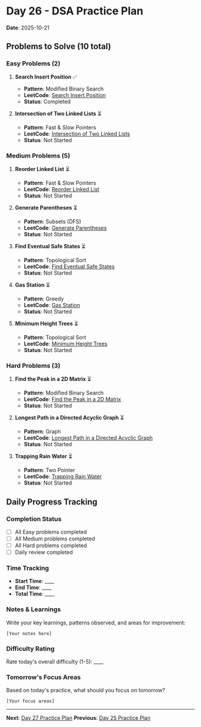 # Day 26 - DSA Practice Plan
**Date**: 2025-10-21

## Problems to Solve (10 total)

### Easy Problems (2)

1. **Search Insert Position** ✅
   - **Pattern**: Modified Binary Search
   - **LeetCode**: [Search Insert Position](https://leetcode.com/problems/search-insert-position/)
   - **Status**: Completed

2. **Intersection of Two Linked Lists** ⏳
   - **Pattern**: Fast & Slow Pointers
   - **LeetCode**: [Intersection of Two Linked Lists](https://leetcode.com/problems/intersection-of-two-linked-lists/)
   - **Status**: Not Started

### Medium Problems (5)

1. **Reorder Linked List** ⏳
   - **Pattern**: Fast & Slow Pointers
   - **LeetCode**: [Reorder Linked List](https://leetcode.com/problems/reorder-list/)
   - **Status**: Not Started

2. **Generate Parentheses** ⏳
   - **Pattern**: Subsets (DFS)
   - **LeetCode**: [Generate Parentheses](https://leetcode.com/problems/generate-parentheses/)
   - **Status**: Not Started

3. **Find Eventual Safe States** ⏳
   - **Pattern**: Topological Sort
   - **LeetCode**: [Find Eventual Safe States](https://leetcode.com/problems/find-eventual-safe-states/)
   - **Status**: Not Started

4. **Gas Station** ⏳
   - **Pattern**: Greedy
   - **LeetCode**: [Gas Station](https://leetcode.com/problems/gas-station/)
   - **Status**: Not Started

5. **Minimum Height Trees** ⏳
   - **Pattern**: Topological Sort
   - **LeetCode**: [Minimum Height Trees](https://leetcode.com/problems/minimum-height-trees/)
   - **Status**: Not Started

### Hard Problems (3)

1. **Find the Peak in a 2D Matrix** ⏳
   - **Pattern**: Modified Binary Search
   - **LeetCode**: [Find the Peak in a 2D Matrix](https://leetcode.com/problems/find-a-peak-element-ii/)
   - **Status**: Not Started

2. **Longest Path in a Directed Acyclic Graph** ⏳
   - **Pattern**: Graph
   - **LeetCode**: [Longest Path in a Directed Acyclic Graph](https://leetcode.com/problems/longest-path-in-a-directed-acyclic-graph/)
   - **Status**: Not Started

3. **Trapping Rain Water** ⏳
   - **Pattern**: Two Pointer
   - **LeetCode**: [Trapping Rain Water](https://leetcode.com/problems/trapping-rain-water/)
   - **Status**: Not Started

## Daily Progress Tracking

### Completion Status
- [ ] All Easy problems completed
- [ ] All Medium problems completed  
- [ ] All Hard problems completed
- [ ] Daily review completed

### Time Tracking
- **Start Time**: ____
- **End Time**: ____
- **Total Time**: ____

### Notes & Learnings
Write your key learnings, patterns observed, and areas for improvement:

```
[Your notes here]
```

### Difficulty Rating
Rate today's overall difficulty (1-5): ____

### Tomorrow's Focus Areas
Based on today's practice, what should you focus on tomorrow?

```
[Your focus areas]
```

---
**Next**: [Day 27 Practice Plan](day27.md)
**Previous**: [Day 25 Practice Plan](day25.md)
